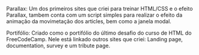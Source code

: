 Parallax: Um dos primeiros sites que criei para treinar HTML/CSS e o efeito Parallax, tambem conta com um script simples para realizar o efeito da animação da movimetação dos articles, bem como a janela modal.

Portifólio: Criado como o portifólio do último desafio do curso de HTML do FreeCodeCamp. Nele está linkado outros sites que criei: Landing page, documentation, survey e um tribute page. 